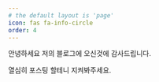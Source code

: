 ```yaml
---
# the default layout is 'page'
icon: fas fa-info-circle
order: 4
---
```


안녕하세요 저의 블로그에 오신것에 감사드립니다.

열심히 포스팅 할테니 지켜봐주세요.